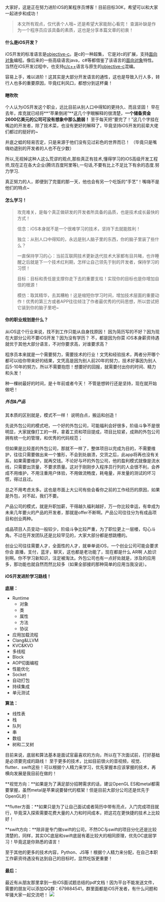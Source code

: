 大家好，这是正在努力进阶iOS的某程序员博客！目前目标30K，希望可以和大家一起进步和成功！

>本文所有观点，仅代表个人哦~
>还是希望大家能耐心看完！
>查漏补缺是作为一个程序员应该具备的素质，这也是分享本篇文章的初衷！

#### 什么是iOS开发？

iOS开发的标准语言是[objective-c](https://www.baidu.com/s?wd=objective-c&tn=SE_PcZhidaonwhc_ngpagmjz&rsv_dl=gh_pc_zhidao)。是c的一种超集， 它是对c的扩展，支持[面向对象](https://www.baidu.com/s?wd=%E9%9D%A2%E5%90%91%E5%AF%B9%E8%B1%A1&tn=SE_PcZhidaonwhc_ngpagmjz&rsv_dl=gh_pc_zhidao)编程。像后来的一些高级语言java，c#等都借鉴了该语言的[面向对象](https://www.baidu.com/s?wd=%E9%9D%A2%E5%90%91%E5%AF%B9%E8%B1%A1&tn=SE_PcZhidaonwhc_ngpagmjz&rsv_dl=gh_pc_zhidao)特性。 当然在iOS开发过程中，也支持[c/c++](https://www.baidu.com/s?wd=c%2Fc%2B%2B&tn=SE_PcZhidaonwhc_ngpagmjz&rsv_dl=gh_pc_zhidao)语言与原生的[objective-c](https://www.baidu.com/s?wd=objective-c&tn=SE_PcZhidaonwhc_ngpagmjz&rsv_dl=gh_pc_zhidao)混编。

容易上手，难以进阶！这其实是大部分开发语言的通性，这也是导致入行人多，转行人也多的重要原因，毕竟红利风口，都想分到这杯羹！

#### 瞎吹吹

个人认为iOS开发这个职业，远比目前从别人口中得知的更持久、而且坚固！
早在去年，库克就已经将**“苹果倒闭”**这几个字眼解释的很清楚，**一个储备资金2600亿美元的公司可没有想象中那么脆弱！**
至于每天把“要完了！”这几个字挂在嘴边的开发者，除了技术菜，也没有更好的解释了，毕竟坚持iOS开发的前辈大佬们都过的挺好的~

井底之蛙的轻易否定，只是来源于他们没有见过彩色的世界而已！
（毕竟只是嘴嗨劝退别的开发者的人也不在少数）

所以,无视掉这种人这么荒谬的观点,那些真正有技术,懂得学习的iOS高级开发工程师,现在正在各大企业(腾讯百度阿里等),一句话,不要有比上不足比下有余的态度.努力学习.

真正努力的人，即便到了完蛋的那一天，他也会有另一个吃饭的“手艺”！嘴嗨不是他们的特点~

#### 怎么学习！

> 攻克难关，是每个真正做研发的开发者所具备的品质，也是技术成长最快的方式！
>
> 信念：iOS本身就不是一个很难学习的技术，坚持下去就能胜利！
>
> 独立：从别人口中得知的，永远是别人脑子里的东西，你的脑子里装了些什么？
>
> 一直保持学习的心：当前互联网技术更新迭代技术大家都有目共睹，也许睡醒之后就是下一个技术红利期，怎样让自己领先于别的开发者，保持学习的习惯！
>
> 目标：目标和责任是支撑你走下去的重要支柱！实现你的目标也是你增加自信的根源！
>
> 模仿：取其精华，去其糟粕！这是缩短你学习时间，增加技术层面的重要动作！优秀的第三方或者APP往往倾注了作者最优秀的代码思想，所以尝试把它装到你的脑子里吧~

#### 你的职业规划是什么？

从iOS这个行业来说，找不到工作只能从自身找原因！
因为简历写的不好？因为现在大部分公司不要iOS开发？因为没有学历？
不，都是因为你菜
iOS本身薪资待遇就优于其他大部分语言，不对你要求高，对谁要求高？

程序员本来就是一个需要努力，需要技术的行业！文凭和经验技术，两者分开哪个都可以给你带来好的结果，文凭高是因为别人前20年的努力，技术好事因为别人后5-10年的努力，所以不需要抱怨！想要好的回报，就需要付出你的时间、精力和头发！

种一棵树最好的时间，是十年前或者今天！
不管是想转行还是坚持，现在就开始做吧！

##### 外包&产品

其本质的区别就是，模式不一样！
说明白点，搬运和创造！

先说外包公司的模式吧，一个好的外包公司，可能福利会好很多，阶级斗争不是很明显，大家就像打工的一样，拿着工资和项目提成，项目比较紧，成熟的外包公司拥有统一化的管理，和优秀的代码规范；

但如果是比较差的外包公司，那就不一样了，整体项目以完成为目的，不需要维护，往往只需要做出来一个雏形，不会到处崩溃，交货之后，此app将再也没有关系，如果需要维护，就再交钱。不论好与坏的外包公司，他的盈利模式就像是流水线，只需要出货量，不要求质量。这对于刚刚步入程序员行列的人会很不利，会养成不用维护，不用注重用户体验，不用做流畅度，耗电量，并发量的测试的坏习惯，得过且过。

总之不用考虑太多。这也是市面上大公司有些会看你之前的工作经历的原因，如果是外包，对不起，我们不要。

产品公司的模式，就是升职加薪，干得越久福利越好，万一你比较幸运，有幸成为未来几年要火的产品的开发者，那就是offer不断啊。产品公司往往分为有成品项目和创业两种。

成品项目人员变动一般较少，阶级斗争比较严重，为了职位更上一层楼，勾心斗角。不过在开发团队还是比较罕见的，大家大部分都是想跳槽的。

创业公司往往需要人才，全面性的人才，就单单说iOS，一个创业公司可能会要求你会 直播，支付，蓝牙，聊天，这也都是老功能了，现在都是什么 AR啊 人脸识别啊。你不学习新知识，注定被淘汰。外包公司也有一点好处就是，涉及的应用多，那功能也就自然而然比较多（如果全部接的那种简单的应用当我没说）。

#### iOS开发进阶学习路线！

**底层：**

- Runtime
   *  对象
   * 类
   * 属性
   * 方法
   * 协议
- 应用加载流程
- Clang&LLVM
- KVC&KVO
- 多线程
- Block
- AOP切面编程
- 性能优化
- Socket
- 自动打包
- 持续集成
- 单元测试

**算法：**

- 线性表
- 栈
- 队列
- 串
- 数组
- 树和二叉树

目前来说，底层和算法基本是面试官最喜欢的方向，所以在下次面试前，打好基础是必须要完成的路线！
至于更多的技术，比如目前很火的音视频，视觉、flutter、swift这些！可以根据个人精力来学习，优先掌握本应该掌握的技术，再横向发展是我目前在做的！

**视觉方向：**如果是为了满足部分招聘需求的话，建议OpenGL ES和metal都需要掌握，虽然metal是苹果说要替代的框架！但是目前大部分公司还是优先于OpenGL的！

**flutter方面：**如果只是为了让自己面试或者简历中带有亮点，入门完成项目就行，毕竟深入探索需要花费大量的人力和时间成本，把这花在更快捷的技术上比较好！

**swift方向：**除非是专门做swift的公司，不然OC与swift的项目分化还是比较清楚的，同样，其实OC底层和swift底层有着比较大的相同原理，优先OC底层学习！毕竟这是你熟悉的语言！

至于其他的更多的技术内容，Python、JS等！根据个人精力来分配，在自己本职工作薪资待遇没有达到自己的目标时，显然吃饭更重要！

#### 最后：

最近有从朋友那里拿到一些iOS面试题总结的pdf文档！因为平台不能发送文件，需要的朋友可以添加QQ群：679884541，群里面都是iOS开发者，有什么问题和牢骚大家一起交流吧！
![](https://upload-images.jianshu.io/upload_images/8654141-143ebf93869ad5d7.png?imageMogr2/auto-orient/strip%7CimageView2/2/w/1240)